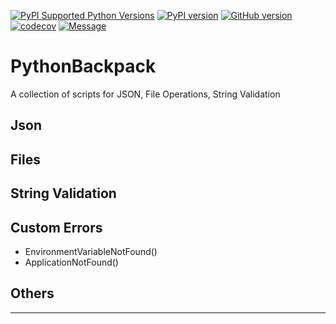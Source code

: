 [![PyPI Supported Python Versions](https://img.shields.io/pypi/pyversions/python-backpack.svg?style=flat-square&logo=appveyor)](https://pypi.python.org/pypi/python-backpack/)
[![PyPI version](https://badge.fury.io/py/python-backpack.svg?style=flat-square&logo=appveyor)](https://badge.fury.io/py/python-backpack)
[![GitHub version](https://badge.fury.io/gh/MaxRocamora%2Fpython-backpack.svg?style=flat-square&logo=appveyor)](https://badge.fury.io/gh/MaxRocamora%2Fpython-backpack)
[![codecov](https://codecov.io/gh/MaxRocamora/python-backpack/branch/main/graph/badge.svg?token=6D1xwYdXW2)](https://codecov.io/gh/MaxRocamora/python-backpack)
[![Message](https://img.shields.io/badge/python--backpack-python-blue?style=flat-square&logo=appveyor)](https://github.com/MaxRocamora/python-backpack)


# PythonBackpack
A collection of scripts for JSON, File Operations, String Validation

## Json

## Files

## String Validation

## Custom Errors

+ EnvironmentVariableNotFound()
+ ApplicationNotFound()

## Others

---
